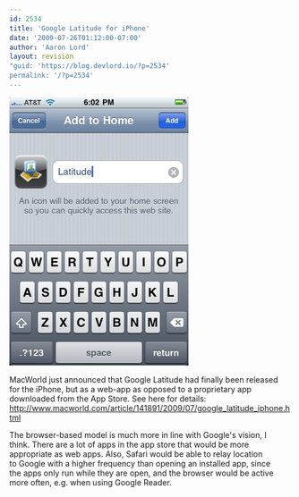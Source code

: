 ```yaml
---
id: 2534
title: 'Google Latitude for iPhone'
date: '2009-07-26T01:12:00-07:00'
author: 'Aaron Lord'
layout: revision
"guid: 'https://blog.devlord.io/?p=2534'
permalink: '/?p=2534'
---
```


<p class="mobile-photo"><a href="/assets/img/2011/10/photo-751462.jpg"><img src="/assets/img/2011/10/photo-751462.jpg?w=200" border="0" alt="" /></a></p>MacWorld just announced that Google Latitude had finally been released  <br>for the iPhone, but as a web-app as opposed to a proprietary app  <br>downloaded from the App Store. See here for details: <a href="http://www.macworld.com/article/141891/2009/07/google_latitude_iphone.html">http://www.macworld.com/article/141891/2009/07/google_latitude_iphone.html</a><p>The browser-based model is much more in line with Google&#039;s vision, I  <br>think. There are a lot of apps in the app store that would be more  <br>appropriate as web apps. Also, Safari would be able to relay location  <br>to Google with a higher frequency than opening an installed app, since  <br>the apps only run while they are open, and the browser would be active  <br>more often, e.g. when using Google Reader.<div class="blogger-post-footer"></div>
